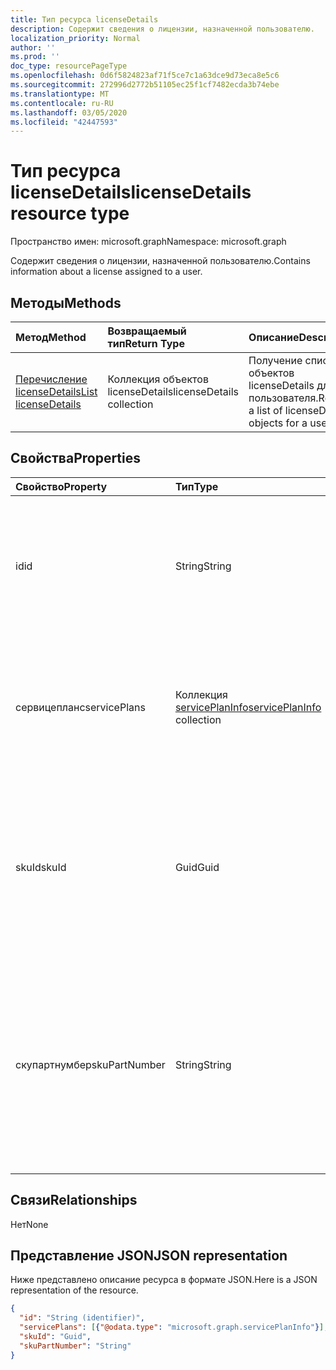 ```yaml
---
title: Тип ресурса licenseDetails
description: Содержит сведения о лицензии, назначенной пользователю.
localization_priority: Normal
author: ''
ms.prod: ''
doc_type: resourcePageType
ms.openlocfilehash: 0d6f5824823af71f5ce7c1a63dce9d73eca8e5c6
ms.sourcegitcommit: 272996d2772b51105ec25f1cf7482ecda3b74ebe
ms.translationtype: MT
ms.contentlocale: ru-RU
ms.lasthandoff: 03/05/2020
ms.locfileid: "42447593"
---
```

# <a name="licensedetails-resource-type"></a><span data-ttu-id="be7d3-103">Тип ресурса licenseDetails</span><span class="sxs-lookup"><span data-stu-id="be7d3-103">licenseDetails resource type</span></span>

<span data-ttu-id="be7d3-104">Пространство имен: microsoft.graph</span><span class="sxs-lookup"><span data-stu-id="be7d3-104">Namespace: microsoft.graph</span></span>

<span data-ttu-id="be7d3-105">Содержит сведения о лицензии, назначенной пользователю.</span><span class="sxs-lookup"><span data-stu-id="be7d3-105">Contains information about a license assigned to a user.</span></span>

## <a name="methods"></a><span data-ttu-id="be7d3-106">Методы</span><span class="sxs-lookup"><span data-stu-id="be7d3-106">Methods</span></span>

| <span data-ttu-id="be7d3-107">Метод</span><span class="sxs-lookup"><span data-stu-id="be7d3-107">Method</span></span>           | <span data-ttu-id="be7d3-108">Возвращаемый тип</span><span class="sxs-lookup"><span data-stu-id="be7d3-108">Return Type</span></span>    |<span data-ttu-id="be7d3-109">Описание</span><span class="sxs-lookup"><span data-stu-id="be7d3-109">Description</span></span>|
|:---------------|:--------|:----------|
|[<span data-ttu-id="be7d3-110">Перечисление licenseDetails</span><span class="sxs-lookup"><span data-stu-id="be7d3-110">List licenseDetails</span></span>](../api/user-list-licensedetails.md) | <span data-ttu-id="be7d3-111">Коллекция объектов licenseDetails</span><span class="sxs-lookup"><span data-stu-id="be7d3-111">licenseDetails collection</span></span> |<span data-ttu-id="be7d3-112">Получение списка объектов licenseDetails для пользователя.</span><span class="sxs-lookup"><span data-stu-id="be7d3-112">Retrieve a list of licenseDetails objects for a user.</span></span>|

<!--|[Get licenseDetails](../api/licensedetails-get.md) | licenseDetails |Read properties and relationships of a licenseDetails object.|-->

## <a name="properties"></a><span data-ttu-id="be7d3-113">Свойства</span><span class="sxs-lookup"><span data-stu-id="be7d3-113">Properties</span></span>
| <span data-ttu-id="be7d3-114">Свойство</span><span class="sxs-lookup"><span data-stu-id="be7d3-114">Property</span></span>     | <span data-ttu-id="be7d3-115">Тип</span><span class="sxs-lookup"><span data-stu-id="be7d3-115">Type</span></span>   |<span data-ttu-id="be7d3-116">Описание</span><span class="sxs-lookup"><span data-stu-id="be7d3-116">Description</span></span>|
|:---------------|:--------|:----------|
|<span data-ttu-id="be7d3-117">id</span><span class="sxs-lookup"><span data-stu-id="be7d3-117">id</span></span>|<span data-ttu-id="be7d3-118">String</span><span class="sxs-lookup"><span data-stu-id="be7d3-118">String</span></span>| <span data-ttu-id="be7d3-119">Уникальный идентификатор для объекта сведений о лицензии.</span><span class="sxs-lookup"><span data-stu-id="be7d3-119">The unique identifier for the license detail object.</span></span> <span data-ttu-id="be7d3-120">Только для чтения, ключ, не допускающий значение null</span><span class="sxs-lookup"><span data-stu-id="be7d3-120">Read-only, Key, Not nullable</span></span> |
|<span data-ttu-id="be7d3-121">сервицепланс</span><span class="sxs-lookup"><span data-stu-id="be7d3-121">servicePlans</span></span>|<span data-ttu-id="be7d3-122">Коллекция [servicePlanInfo](serviceplaninfo.md)</span><span class="sxs-lookup"><span data-stu-id="be7d3-122">[servicePlanInfo](serviceplaninfo.md) collection</span></span>| <span data-ttu-id="be7d3-123">Сведения о планах обслуживания, назначенных с лицензией.</span><span class="sxs-lookup"><span data-stu-id="be7d3-123">Information about the service plans assigned with the license.</span></span> <span data-ttu-id="be7d3-124">Только для чтения, не допускает значение null</span><span class="sxs-lookup"><span data-stu-id="be7d3-124">Read-only, Not nullable</span></span> |
|<span data-ttu-id="be7d3-125">skuId</span><span class="sxs-lookup"><span data-stu-id="be7d3-125">skuId</span></span>|<span data-ttu-id="be7d3-126">Guid</span><span class="sxs-lookup"><span data-stu-id="be7d3-126">Guid</span></span>| <span data-ttu-id="be7d3-127">Уникальный идентификатор (GUID) для SKU службы.</span><span class="sxs-lookup"><span data-stu-id="be7d3-127">Unique identifier (GUID) for the service SKU.</span></span> <span data-ttu-id="be7d3-128">Равно свойству skuId в связанном объекте [SubscribedSku](subscribedsku.md) .</span><span class="sxs-lookup"><span data-stu-id="be7d3-128">Equal to the skuId property on the related [SubscribedSku](subscribedsku.md) object.</span></span> <span data-ttu-id="be7d3-129">Только для чтения</span><span class="sxs-lookup"><span data-stu-id="be7d3-129">Read-only</span></span> |
|<span data-ttu-id="be7d3-130">скупартнумбер</span><span class="sxs-lookup"><span data-stu-id="be7d3-130">skuPartNumber</span></span>|<span data-ttu-id="be7d3-131">String</span><span class="sxs-lookup"><span data-stu-id="be7d3-131">String</span></span>| <span data-ttu-id="be7d3-132">Имя уникального отображаемого номера SKU.</span><span class="sxs-lookup"><span data-stu-id="be7d3-132">Unique SKU display name.</span></span> <span data-ttu-id="be7d3-133">Равно Скупартнумбер для связанного объекта [SubscribedSku](subscribedsku.md) ; Пример: "AAD_Premium".</span><span class="sxs-lookup"><span data-stu-id="be7d3-133">Equal to the skuPartNumber on the related [SubscribedSku](subscribedsku.md) object; for example: "AAD_Premium".</span></span> <span data-ttu-id="be7d3-134">Только для чтения</span><span class="sxs-lookup"><span data-stu-id="be7d3-134">Read-only</span></span> |

## <a name="relationships"></a><span data-ttu-id="be7d3-135">Связи</span><span class="sxs-lookup"><span data-stu-id="be7d3-135">Relationships</span></span>
<span data-ttu-id="be7d3-136">Нет</span><span class="sxs-lookup"><span data-stu-id="be7d3-136">None</span></span>

## <a name="json-representation"></a><span data-ttu-id="be7d3-137">Представление JSON</span><span class="sxs-lookup"><span data-stu-id="be7d3-137">JSON representation</span></span>
<span data-ttu-id="be7d3-138">Ниже представлено описание ресурса в формате JSON.</span><span class="sxs-lookup"><span data-stu-id="be7d3-138">Here is a JSON representation of the resource.</span></span>

<!-- {
  "blockType": "resource",
  "baseType": "microsoft.graph.entity",
  "optionalProperties": [

  ],
  "@odata.type": "microsoft.graph.licenseDetails"
}-->

```json
{
  "id": "String (identifier)",
  "servicePlans": [{"@odata.type": "microsoft.graph.servicePlanInfo"}],
  "skuId": "Guid",
  "skuPartNumber": "String"
}

```

<!-- uuid: 8fcb5dbc-d5aa-4681-8e31-b001d5168d79
2015-10-25 14:57:30 UTC -->
<!-- {
  "type": "#page.annotation",
  "description": "licenseDetails resource",
  "keywords": "",
  "section": "documentation",
  "tocPath": ""
}-->
